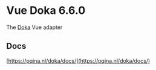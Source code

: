 # Vue Doka 6.6.0

The [Doka](https://pqina.nl/doka) Vue adapter

## Docs

[https://pqina.nl/doka/docs/](https://pqina.nl/doka/docs/)
